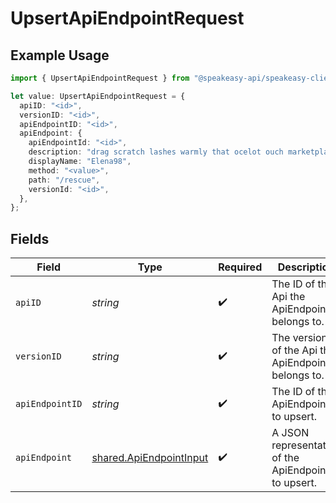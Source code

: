 # UpsertApiEndpointRequest

## Example Usage

```typescript
import { UpsertApiEndpointRequest } from "@speakeasy-api/speakeasy-client-sdk-typescript/sdk/models/operations";

let value: UpsertApiEndpointRequest = {
  apiID: "<id>",
  versionID: "<id>",
  apiEndpointID: "<id>",
  apiEndpoint: {
    apiEndpointId: "<id>",
    description: "drag scratch lashes warmly that ocelot ouch marketplace",
    displayName: "Elena98",
    method: "<value>",
    path: "/rescue",
    versionId: "<id>",
  },
};
```

## Fields

| Field                                                                     | Type                                                                      | Required                                                                  | Description                                                               |
| ------------------------------------------------------------------------- | ------------------------------------------------------------------------- | ------------------------------------------------------------------------- | ------------------------------------------------------------------------- |
| `apiID`                                                                   | *string*                                                                  | :heavy_check_mark:                                                        | The ID of the Api the ApiEndpoint belongs to.                             |
| `versionID`                                                               | *string*                                                                  | :heavy_check_mark:                                                        | The version ID of the Api the ApiEndpoint belongs to.                     |
| `apiEndpointID`                                                           | *string*                                                                  | :heavy_check_mark:                                                        | The ID of the ApiEndpoint to upsert.                                      |
| `apiEndpoint`                                                             | [shared.ApiEndpointInput](../../../sdk/models/shared/apiendpointinput.md) | :heavy_check_mark:                                                        | A JSON representation of the ApiEndpoint to upsert.                       |